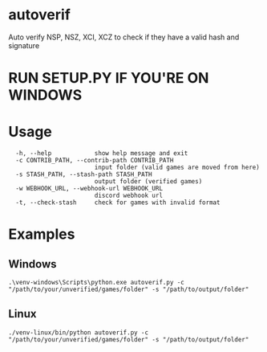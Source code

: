 # autoverif 
Auto verify NSP, NSZ, XCI, XCZ to check if they have a valid hash and signature

# RUN SETUP.PY IF YOU'RE ON WINDOWS

# Usage


```
  -h, --help            show help message and exit
  -c CONTRIB_PATH, --contrib-path CONTRIB_PATH
                        input folder (valid games are moved from here)
  -s STASH_PATH, --stash-path STASH_PATH
                        output folder (verified games)
  -w WEBHOOK_URL, --webhook-url WEBHOOK_URL
                        discord webhook url
  -t, --check-stash     check for games with invalid format
```
# Examples

## Windows
```
.\venv-windows\Scripts\python.exe autoverif.py -c "/path/to/your/unverified/games/folder" -s "/path/to/output/folder"
```

## Linux
```
./venv-linux/bin/python autoverif.py -c "/path/to/your/unverified/games/folder" -s "/path/to/output/folder"
```

